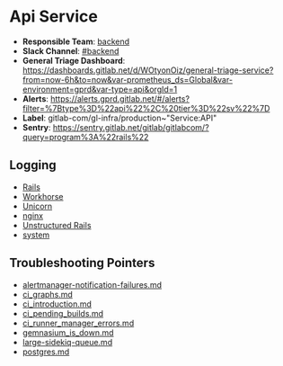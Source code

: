 <!-- MARKER: do not edit this section directly. Edit services/service-mappings.yml then run scripts/generate-docs -->
#  Api Service

* **Responsible Team**: [backend](https://about.gitlab.com/handbook/engineering/dev-backend/)
* **Slack Channel**: [#backend](https://gitlab.slack.com/archives/backend)
* **General Triage Dashboard**: https://dashboards.gitlab.net/d/WOtyonOiz/general-triage-service?from=now-6h&to=now&var-prometheus_ds=Global&var-environment=gprd&var-type=api&orgId=1
* **Alerts**: https://alerts.gprd.gitlab.net/#/alerts?filter=%7Btype%3D%22api%22%2C%20tier%3D%22sv%22%7D
* **Label**: gitlab-com/gl-infra/production~"Service:API"
* **Sentry**: https://sentry.gitlab.net/gitlab/gitlabcom/?query=program%3A%22rails%22

## Logging

* [Rails](https://log.gitlab.net/goto/0238ddb1480bb4bd19c09f0467b6e684)
* [Workhorse](https://log.gitlab.net/goto/eb99f28c17cfcdfd30969a1c85e209dc)
* [Unicorn](https://log.gitlab.net/goto/c8f89b2415788b46978fcd2910b4afec)
* [nginx](https://log.gitlab.net/goto/0d1c84486d6fb28a785f1c21473e5611)
* [Unstructured Rails](https://console.cloud.google.com/logs/viewer?project=gitlab-production&interval=PT1H&resource=gce_instance&advancedFilter=jsonPayload.hostname%3A%22api%22%0Alabels.tag%3D%22unstructured.production%22&customFacets=labels.%22compute.googleapis.com%2Fresource_name%22)
* [system](https://log.gitlab.net/goto/2b9679dab019791136cb8ae1535fb781)

## Troubleshooting Pointers

* [alertmanager-notification-failures.md](alertmanager-notification-failures.md)
* [ci_graphs.md](ci_graphs.md)
* [ci_introduction.md](ci_introduction.md)
* [ci_pending_builds.md](ci_pending_builds.md)
* [ci_runner_manager_errors.md](ci_runner_manager_errors.md)
* [gemnasium_is_down.md](gemnasium_is_down.md)
* [large-sidekiq-queue.md](large-sidekiq-queue.md)
* [postgres.md](postgres.md)
<!-- END_MARKER -->
